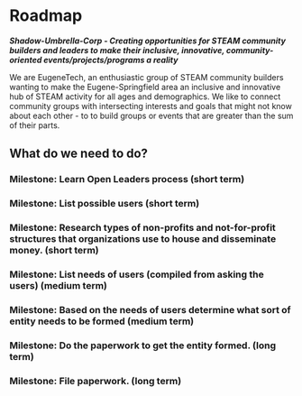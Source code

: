 
# Roadmap
_**Shadow-Umbrella-Corp - Creating opportunities for STEAM community builders and leaders to make their inclusive, innovative, community-oriented events/projects/programs a reality**_  

We are EugeneTech, an enthusiastic group of STEAM community builders wanting to make the Eugene-Springfield area an inclusive and innovative hub of STEAM activity for all ages and demographics. We like to connect community groups with intersecting interests and goals that might not know about each other - to to build groups or events that are greater than the sum of their parts.

## What do we need to do?  

### Milestone: Learn Open Leaders process (short term)

### Milestone: List possible users (short term)

### Milestone: Research types of non-profits and not-for-profit structures that organizations use to house and disseminate money. (short term)

### Milestone: List needs of users (compiled from asking the users) (medium term)

### Milestone: Based on the needs of users determine what sort of entity needs to be formed (medium term)

### Milestone: Do the paperwork to get the entity formed. (long term)

### Milestone: File paperwork. (long term)



